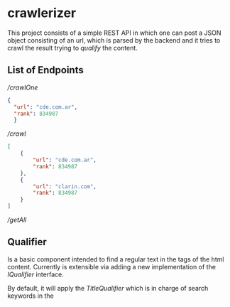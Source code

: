 # crawlerizer
This project consists of a simple REST API in which one can post a JSON object consisting of an url, which is parsed by the backend and it tries to crawl the result trying to _qualify_ the content.

## List of Endpoints

*/crawlOne*
```json
{
  "url": "cde.com.ar",
  "rank": 834987
  }
```
*/crawl*
```json
[    
    {
        "url": "cde.com.ar",
        "rank": 834987
    },
    {
        "url": "clarin.com",
        "rank": 834987
    }
]
```
*/getAll*

## Qualifier
Is a basic component intended to find a regular text in the tags of the html content. Currently is extensible via adding a new implementation of the _IQualifier_ interface.

By default, it will apply the _TitleQualifier_ which is in charge of search keywords in the <title> tag to find some matches.

# Instructions
Clone the repo and simply run ```mvn install``` inside the unzipped project's folder. If successful this should produce a war file inside the target folder which can be deployed in the server, or import it in your favorite IDE and deploy it into the embeded server to be run

# Advice
Since I faced conflicts when trying to integrate testing the REST API, a [Postman](https://www.getpostman.com/) file is included into ```/crawlerizer/src/test/resources``` the to import and allow the basic runs on the application
